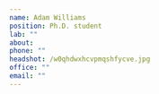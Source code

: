 ```yaml
---
name: Adam Williams
position: Ph.D. student
lab: ""
about:
phone: ""
headshot: /w0qhdwxhcvpmqshfycve.jpg
office: ""
email: ""
---
```

